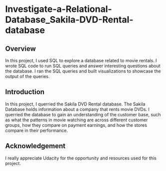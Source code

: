 # Investigate-a-Relational-Database_Sakila-DVD-Rental-database

## Overview
In this project, I used SQL to explore a database related to movie rentals. I wrote SQL code to run SQL queries and answer interesting questions about the database. I ran the SQL queries and built visualizations to showcase the output of the queries.

## Introduction
In this project, I querried the Sakila DVD Rental database. The Sakila Database holds information about a company that rents movie DVDs. I querried the database to gain an understanding of the customer base, such as what the patterns in movie watching are across different customer groups, how they compare on payment earnings, and how the stores compare in their performance.

## Acknowledgement 
I really appreciate Udacity for the opportunity and resources used for this project.
